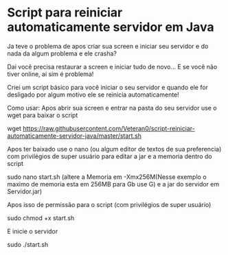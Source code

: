# Script para reiniciar automaticamente servidor em Java
Ja teve o problema de apos criar sua screen e iniciar seu servidor e do nada da algum problema e ele crasha?

Dai você precisa restaurar a screen e iniciar tudo de novo... E se você não tiver online, ai sim é problema!

Criei um script básico para você iniciar o seu servidor e quando ele for desligado por algum motivo ele se reinicia automaticamente!

Como usar: 
Apos abrir sua screen e entrar na pasta do seu servidor use o wget para baixar o script

wget https://raw.githubusercontent.com/Veteran0/script-reiniciar-automaticamente-servidor-java/master/start.sh

Apos ter baixado use o nano (ou algum editor de textos de sua preferencia) com privilégios de super usuário para editar a jar e a memoria dentro do script

sudo nano start.sh (altere a Memoria em -Xmx256M(Nesse exemplo o maximo de memoria esta em 256MB para Gb use G) e a jar do servidor em Servidor.jar)

Apos isso de permissão para o script (com privilégios de super usuário)

sudo chmod +x start.sh

E inicie o servidor

sudo ./start.sh
